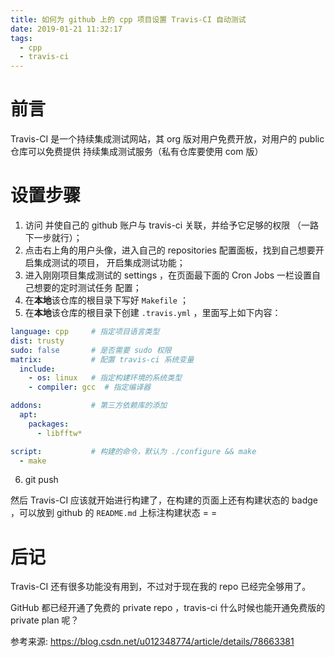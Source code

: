 ```yaml
---
title: 如何为 github 上的 cpp 项目设置 Travis-CI 自动测试
date: 2019-01-21 11:32:17
tags:
  - cpp
  - travis-ci
---
```


# 前言

Travis-CI 是一个持续集成测试网站，其 org 版对用户免费开放，对用户的 public 仓库可以免费提供 持续集成测试服务（私有仓库要使用 com 版）

# 设置步骤

1. 访问 [](https://travis-ci.org) 并使自己的 github 账户与 travis-ci 关联，并给予它足够的权限 （一路下一步就行）；
2. 点击右上角的用户头像，进入自己的 repositories 配置面板，找到自己想要开启集成测试的项目， 开启集成测试功能；
3. 进入刚刚项目集成测试的 settings ，在页面最下面的 Cron Jobs 一栏设置自己想要的定时测试任务 配置；
4. 在**本地**该仓库的根目录下写好 `Makefile` ；
5. 在**本地**该仓库的根目录下创建 `.travis.yml` ，里面写上如下内容：
```yml
language: cpp     # 指定项目语言类型
dist: trusty
sudo: false       # 是否需要 sudo 权限
matrix:           # 配置 travis-ci 系统变量
  include:
    - os: linux   # 指定构建环境的系统类型
    - compiler: gcc  # 指定编译器

addons:           # 第三方依赖库的添加
  apt:
    packages:
      - libfftw*

script:           # 构建的命令，默认为 ./configure && make
  - make
```
6. git push

然后 Travis-CI 应该就开始进行构建了，在构建的页面上还有构建状态的 badge ，可以放到 github 的 `README.md` 上标注构建状态 = =

# 后记

Travis-CI 还有很多功能没有用到，不过对于现在我的 repo 已经完全够用了。

GitHub 都已经开通了免费的 private repo ，travis-ci 什么时候也能开通免费版的 private plan 呢？


参考来源: https://blog.csdn.net/u012348774/article/details/78663381
